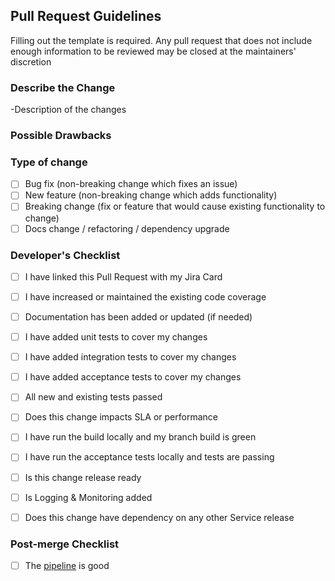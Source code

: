 ## Pull Request Guidelines

Filling out the template is required. Any pull request that does not include enough information to be reviewed may be closed at the maintainers' discretion

### Describe the Change

-Description of the changes

### Possible Drawbacks




### Type of change

- [ ] Bug fix (non-breaking change which fixes an issue)
- [ ] New feature (non-breaking change which adds functionality)
- [ ] Breaking change (fix or feature that would cause existing functionality to change)
- [ ] Docs change / refactoring / dependency upgrade

### Developer's Checklist

- [ ] I have linked this Pull Request with my Jira Card
- [ ] I have increased or maintained the existing code coverage
- [ ] Documentation has been added or updated (if needed)
- [ ] I have added unit tests to cover my changes
- [ ] I have added integration tests to cover my changes
- [ ] I have added acceptance tests to cover my changes
- [ ] All new and existing tests passed
- [ ] Does this change impacts SLA or performance
- [ ] I have run the build locally and my branch build is green
- [ ] I have run the acceptance tests locally and tests are passing
- [ ] Is this change release ready
- [ ] Is Logging & Monitoring added
- [ ] Does this change have dependency on any other Service release


### Post-merge Checklist

- [ ] The [pipeline](https://console.kumo.expedia.biz/apps/lty-sterling-service-ec2/pipeline/) is good
